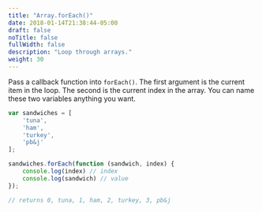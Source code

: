 ```yaml
---
title: "Array.forEach()"
date: 2018-01-14T21:38:44-05:00
draft: false
noTitle: false
fullWidth: false
description: "Loop through arrays."
weight: 30
---
```


Pass a callback function into `forEach()`. The first argument is the current item in the loop. The second is the current index in the array. You can name these two variables anything you want.

```javascript
var sandwiches = [
	'tuna',
	'ham',
	'turkey',
	'pb&j'
];

sandwiches.forEach(function (sandwich, index) {
	console.log(index) // index
	console.log(sandwich) // value
});

// returns 0, tuna, 1, ham, 2, turkey, 3, pb&j
```